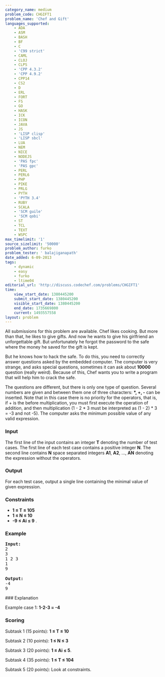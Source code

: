 ```yaml
---
category_name: medium
problem_code: CHGIFT1
problem_name: 'Chef and Gift'
languages_supported:
    - ADA
    - ASM
    - BASH
    - BF
    - C
    - 'C99 strict'
    - CAML
    - CLOJ
    - CLPS
    - 'CPP 4.3.2'
    - 'CPP 4.9.2'
    - CPP14
    - CS2
    - D
    - ERL
    - FORT
    - FS
    - GO
    - HASK
    - ICK
    - ICON
    - JAVA
    - JS
    - 'LISP clisp'
    - 'LISP sbcl'
    - LUA
    - NEM
    - NICE
    - NODEJS
    - 'PAS fpc'
    - 'PAS gpc'
    - PERL
    - PERL6
    - PHP
    - PIKE
    - PRLG
    - PYTH
    - 'PYTH 3.4'
    - RUBY
    - SCALA
    - 'SCM guile'
    - 'SCM qobi'
    - ST
    - TCL
    - TEXT
    - WSPC
max_timelimit: '1'
source_sizelimit: '50000'
problem_author: furko
problem_tester: ' balajiganapath'
date_added: 6-09-2013
tags:
    - dynamic
    - easy
    - furko
    - ltime04
editorial_url: 'http://discuss.codechef.com/problems/CHGIFT1'
time:
    view_start_date: 1380445200
    submit_start_date: 1380445200
    visible_start_date: 1380445200
    end_date: 1735669800
    current: 1493557558
layout: problem
---
```

All submissions for this problem are available. Chef likes cooking. But more than that, he likes to give gifts. And now he wants to give his girlfriend an unforgettable gift. But unfortunately he forgot the password to the safe where the money he saved for the gift is kept.

But he knows how to hack the safe. To do this, you need to correctly answer questions asked by the embedded computer. The computer is very strange, and asks special questions, sometimes it can ask about **10000** question (really weird). Because of this, Chef wants you to write a program that will help him to crack the safe.

The questions are different, but there is only one type of question. Several numbers are given and between them one of three characters: **\*, +, -** can be inserted. Note that in this case there is no priority for the operators, that is, if + is the before multiplication, you must first execute the operation of addition, and then multiplication (1 - 2 \* 3 must be interpreted as (1 - 2) \* 3 = -3 and not -5). The computer asks the minimum possible value of any valid expression.

### Input

The first line of the input contains an integer **T** denoting the number of test cases. The first line of each test case contains a positive integer **N**. The second line contains **N** space separated integers **A1**, **A2**, ..., **AN** denoting the expression without the operators.

### Output

For each test case, output a single line containing the minimal value of given expression.

### Constraints

- **1 ≤ T ≤ 105**
- **1 ≤ N ≤ 10**
- **-9 ≤ Ai ≤ 9**
.


### Example

<pre><b>Input:</b>
2
3
1 2 3
1
9

<b>Output:</b>
-4
9
</pre>### Explanation

Example case 1: **1-2-3 = -4**

###  Scoring 

Subtask 1 (15 points):  **1 ≤ T ≤ 10**  

Subtask 2 (10 points):  **1 ≤ N ≤ 3**  

Subtask 3 (20 points):  **1 ≤ Ai ≤ 5**. 

Subtask 4 (35 points): **1 ≤ T ≤ 104**  

Subtask 5 (20 points): Look at constraints.
